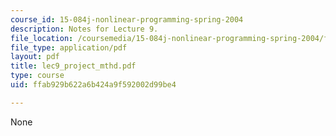 ```yaml
---
course_id: 15-084j-nonlinear-programming-spring-2004
description: Notes for Lecture 9.
file_location: /coursemedia/15-084j-nonlinear-programming-spring-2004/ffab929b622a6b424a9f592002d99be4_lec9_project_mthd.pdf
file_type: application/pdf
layout: pdf
title: lec9_project_mthd.pdf
type: course
uid: ffab929b622a6b424a9f592002d99be4

---
```

None